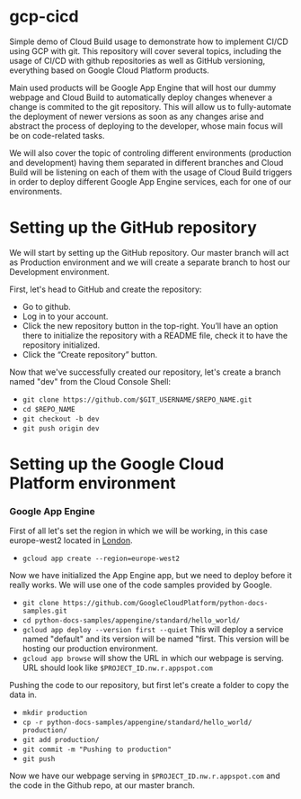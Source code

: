 # gcp-cicd
Simple demo of Cloud Build usage to demonstrate how to implement CI/CD using GCP with git. This repository will cover several topics, including the usage of CI/CD with github repositories as well as GitHub versioning, everything based on Google Cloud Platform products.

Main used products will be Google App Engine that will host our dummy webpage and Cloud Build to automatically deploy changes whenever a change is commited to the git repository. This will allow us to fully-automate the deployment of newer versions as soon as any changes arise and abstract the process of deploying to the developer, whose main focus will be on code-related tasks.

We will also cover the topic of controling different environments (production and development) having them separated in different branches and Cloud Build will be listening on each of them with the usage of Cloud Build triggers in order to deploy different Google App Engine services, each for one of our environments.

# Setting up the GitHub repository

We will start by setting up the GitHub repository. Our master branch will act as Production environment and we will create a separate branch to host our Development environment.

First, let's head to GitHub and create the repository:

- Go to github.
- Log in to your account.
- Click the new repository button in the top-right. You’ll have an option there to initialize the repository with a README file, check it to have the repository initialized.
- Click the “Create repository” button.

Now that we've successfully created our repository, let's create a branch named "dev" from the Cloud Console Shell:

- `git clone https://github.com/$GIT_USERNAME/$REPO_NAME.git`
- `cd $REPO_NAME`
- `git checkout -b dev`
- `git push origin dev`

# Setting up the Google Cloud Platform environment
### Google App Engine
First of all let's set the region in which we will be working, in this case europe-west2 located in [London](https://cloud.google.com/compute/docs/regions-zones#locations).

- `gcloud app create --region=europe-west2`

Now we have initialized the App Engine app, but we need to deploy before it really works. We will use one of the code samples provided by Google.

- `git clone https://github.com/GoogleCloudPlatform/python-docs-samples.git`
- `cd python-docs-samples/appengine/standard/hello_world/`
- `gcloud app deploy --version first --quiet` This will deploy a service named "default" and its version will be named "first. This version will be hosting our production environment.
- `gcloud app browse` will show the URL in which our webpage is serving. URL should look like `$PROJECT_ID.nw.r.appspot.com`

Pushing the code to our repository, but first let's create a folder to copy the data in.

- `mkdir production`
- `cp -r python-docs-samples/appengine/standard/hello_world/ production/`
- `git add production/`
- `git commit -m "Pushing to production"`
- `git push`

Now we have our webpage serving in `$PROJECT_ID.nw.r.appspot.com` and the code in the Github repo, at our master branch.
